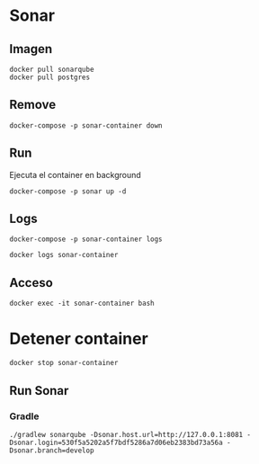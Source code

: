 # Sonar

## Imagen

```
docker pull sonarqube
docker pull postgres
```

## Remove

```
docker-compose -p sonar-container down
```

## Run

Ejecuta el container en background

```
docker-compose -p sonar up -d
```

## Logs

```
docker-compose -p sonar-container logs
```

```
docker logs sonar-container
```

## Acceso

```
docker exec -it sonar-container bash
```

# Detener container

```
docker stop sonar-container
```

## Run Sonar

### Gradle

```
./gradlew sonarqube -Dsonar.host.url=http://127.0.0.1:8081 -Dsonar.login=530f5a5202a5f7bdf5286a7d06eb2383bd73a56a -Dsonar.branch=develop
```